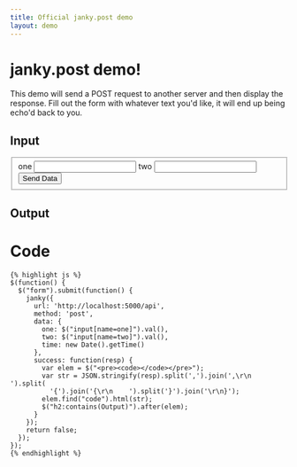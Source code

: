 ```yaml
---
title: Official janky.post demo
layout: demo
---
```


# janky.post demo!

This demo will send a POST request to another server and then display the
response. Fill out the form with whatever text you'd like, it will end up being
echo'd back to you.

## Input

<form>
  <fieldset>
  <label for="one">one</label>
  <input type="text" name="one" />
  <label for="two">two</label>
  <input type="text" name="two" />
  <button>Send Data</button>
  </fieldset>
</form>

## Output

# Code

    {% highlight js %}
    $(function() {
      $("form").submit(function() {
        janky({
          url: 'http://localhost:5000/api',
          method: 'post',
          data: {
            one: $("input[name=one]").val(),
            two: $("input[name=two]").val(),
            time: new Date().getTime()
          },
          success: function(resp) {
            var elem = $("<pre><code></code></pre>");
            var str = JSON.stringify(resp).split(',').join(',\r\n    ').split(
              '{').join('{\r\n    ').split('}').join('\r\n}');
            elem.find("code").html(str);
            $("h2:contains(Output)").after(elem);
          }
        });
        return false;
      });
    });
    {% endhighlight %}
